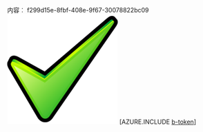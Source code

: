 内容︰ f299d15e-8fbf-408e-9f67-30078822bc09![图像](e976c55b-be6f-40eb-94b4-a90826c16754.png)
[AZURE.INCLUDE [b-token](55261ef0-7ee9-461b-9e81-38b1caa7bb7b.md)]
